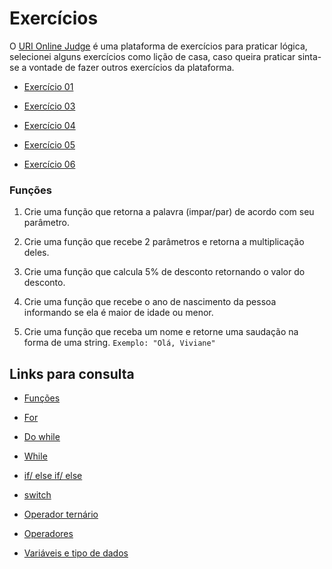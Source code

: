 
# Exercícios

O [URI Online Judge](https://www.urionlinejudge.com.br/judge/pt/login) é uma plataforma de exercícios para praticar lógica, selecionei alguns exercícios como lição de casa, caso queira praticar sinta-se a vontade de fazer outros exercícios da plataforma.


- [Exercício 01](https://www.urionlinejudge.com.br/judge/pt/problems/view/1038) 

- [Exercício 03](https://www.urionlinejudge.com.br/judge/pt/problems/view/1066)

- [Exercício 04](https://www.urionlinejudge.com.br/judge/pt/problems/view/1134)

- [Exercício 05](https://www.urionlinejudge.com.br/judge/pt/problems/view/1114)

- [Exercício 06](https://www.urionlinejudge.com.br/judge/pt/problems/view/1009)



### Funções

1. Crie uma função que retorna a palavra (impar/par) de acordo com seu parâmetro.

2. Crie uma função que recebe 2 parâmetros e retorna a multiplicação deles.

3. Crie uma função que calcula 5% de desconto retornando o valor do desconto.

4. Crie uma função que recebe o ano de nascimento da pessoa informando se ela é maior de idade ou menor.

5. Crie uma função que receba um nome e retorne uma saudação na forma de uma string.
 `Exemplo: "Olá, Viviane"`


## Links para consulta
 
- [Funções](https://developer.mozilla.org/pt-BR/docs/Web/JavaScript/Guide/Fun%C3%A7%C3%B5es)

- [For](https://developer.mozilla.org/pt-BR/docs/Web/JavaScript/Reference/Statements/for)

-  [Do while](https://developer.mozilla.org/pt-BR/docs/Web/JavaScript/Reference/Statements/do...while)

- [While](https://developer.mozilla.org/pt-BR/docs/Web/JavaScript/Reference/Statements/while)

- [if/ else if/ else](https://developer.mozilla.org/pt-BR/docs/Web/JavaScript/Reference/Statements/if...else)
- [switch](https://developer.mozilla.org/pt-BR/docs/Web/JavaScript/Reference/Statements/switch)
- [Operador ternário](https://developer.mozilla.org/pt-BR/docs/Web/JavaScript/Reference/Operators/Operador_Condicional)

- [Operadores](https://developer.mozilla.org/pt-BR/docs/Web/JavaScript/Guide/Expressions_and_operators)

- [Variáveis e tipo de dados](https://developer.mozilla.org/pt-PT/docs/Web/JavaScript/Guia/Valores,_Vari%C3%A1veis_e_Literais)